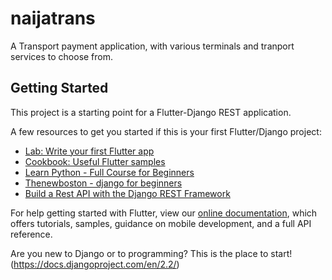 # naijatrans

A Transport payment application, with various terminals and tranport services to choose from.

## Getting Started

This project is a starting point for a Flutter-Django REST application.

A few resources to get you started if this is your first Flutter/Django project:

- [Lab: Write your first Flutter app](https://flutter.dev/docs/get-started/codelab)
- [Cookbook: Useful Flutter samples](https://flutter.dev/docs/cookbook)
- [Learn Python - Full Course for Beginners](https://www.youtube.com/watch?v=rfscVS0vtbw&t=405s)
- [Thenewboston - django for beginners](https://www.youtube.com/watch?v=qgGIqRFvFFk&list=PL6gx4Cwl9DGBlmzzFcLgDhKTTfNLfX1IK)
- [Build a Rest API with the Django REST Framework](https://www.youtube.com/watch?v=tG6O8YF91HE&t=332s)

For help getting started with Flutter, view our
[online documentation](https://flutter.dev/docs), which offers tutorials,
samples, guidance on mobile development, and a full API reference.

Are you new to Django or to programming? This is the place to start!(https://docs.djangoproject.com/en/2.2/)
